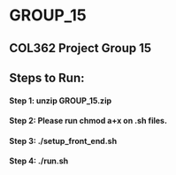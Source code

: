 # GROUP_15
## COL362 Project Group 15

## Steps to Run:
#### Step 1: unzip GROUP_15.zip
#### Step 2: Please run chmod a+x on .sh files.
#### Step 3: ./setup_front_end.sh
#### Step 4: ./run.sh
